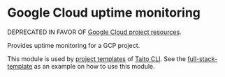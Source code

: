 # Google Cloud uptime monitoring

DEPRECATED IN FAVOR OF [Google Cloud project resources](https://registry.terraform.io/modules/TaitoUnited/project-resources/google).

Provides uptime monitoring for a GCP project.

This module is used by [project templates](https://taitounited.github.io/taito-cli/templates/#project-templates) of [Taito CLI](https://taitounited.github.io/taito-cli/). See the [full-stack-template](https://github.com/TaitoUnited/full-stack-template) as an example on how to use this module.
